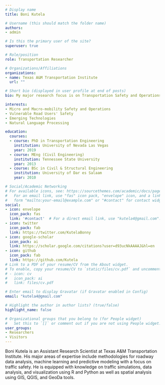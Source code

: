```yaml
---
# Display name
title: Boni Kutela

# Username (this should match the folder name)
authors:
- admin

# Is this the primary user of the site?
superuser: true

# Role/position
role: Transportation Researcher

# Organizations/Affiliations
organizations:
- name: Texas A&M Transportation Institute
  url: ""

# Short bio (displayed in user profile at end of posts)
bio: My major research focus is on Transportation Safety and Operations.

interests:
- Micro and Macro-mobility Safety and Operations 
- Vulnerable Road Users' Safety
- Emerging Technologies
- Natural Language Processing

education:
  courses:
  - course: PhD in Transportation Engineering
    institution: University of Nevada Las Vegas
    year: 2019
  - course: MEng (Civil Engineering)
    institution: Tennessee State University
    year: 2013
  - course: BSc in Civil & Structural Engineering
    institution: University of Dar es Salaam
    year: 2010

# Social/Academic Networking
# For available icons, see: https://sourcethemes.com/academic/docs/page-builder/#icons
#   For an email link, use "fas" icon pack, "envelope" icon, and a link in the
#   form "mailto:your-email@example.com" or "#contact" for contact widget.
social:
- icon: envelope
  icon_pack: fas
  link: '#contact'  # For a direct email link, use "kutela4@gmail.com".
- icon: twitter
  icon_pack: fab
  link: https://twitter.com/KutelaBonny
- icon: google-scholar
  icon_pack: ai
  link: https://scholar.google.com/citations?user=d93ucNkAAAAJ&hl=en
- icon: github
  icon_pack: fab
  link: https://github.com/Kutela
# Link to a PDF of your resume/CV from the About widget.
# To enable, copy your resume/CV to `static/files/cv.pdf` and uncomment the lines below.
# - icon: cv
#   icon_pack: ai
#   link: files/cv.pdf

# Enter email to display Gravatar (if Gravatar enabled in Config)
email: "kutela4@gmail.com"

# Highlight the author in author lists? (true/false)
highlight_name: false

# Organizational groups that you belong to (for People widget)
#   Set this to `[]` or comment out if you are not using People widget.
user_groups:
- Researchers
- Visitors
---
```


Boni Kutela is an Assistant Research Scientist at Texas A&M Transportation Institute. His major areas of expertise include methodologies for roadway data analysis, machine learning and predictive modeling with a focus on traffic safety. He is equipped with knowledge on traffic simulations, data analysis, and visualization using R and Python as well as spatial analysis using GIS, QGIS, and GeoDa tools.


